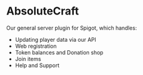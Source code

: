 # AbsoluteCraft

Our general server plugin for Spigot, which handles:

- Updating player data via our API
- Web registration
- Token balances and Donation shop
- Join items
- Help and Support
